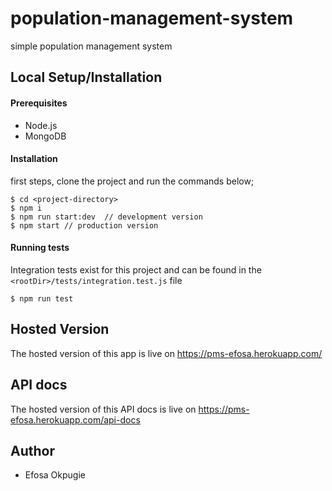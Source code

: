 # population-management-system
simple population management system

## Local Setup/Installation

#### Prerequisites
 - Node.js
 - MongoDB

#### Installation
first steps, clone the project and run the commands below;

```
$ cd <project-directory>
$ npm i
$ npm run start:dev  // development version
$ npm start // production version
```

#### Running tests
Integration tests exist for this project and can be found in the `<rootDir>/tests/integration.test.js` file

```
$ npm run test
```

## Hosted Version
The hosted version of this app is live on https://pms-efosa.herokuapp.com/

## API docs
The hosted version of this API docs is live on https://pms-efosa.herokuapp.com/api-docs

## Author

- Efosa Okpugie
